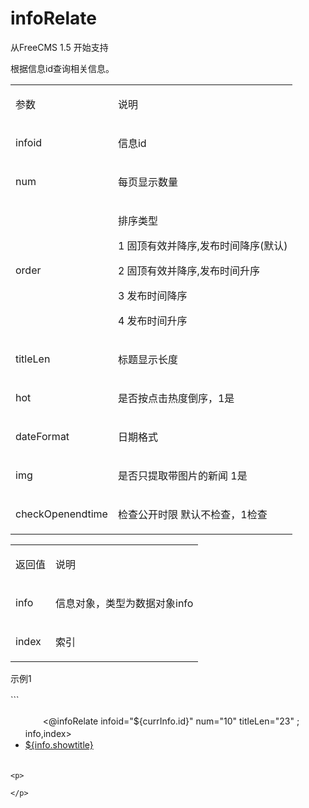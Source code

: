 # infoRelate #

<p>
<span>从FreeCMS 1.</span><span>5</span><span> 开始支持</span><span></span>
</p>
<p>
<span>根据信息id查询相关信息。</span><span></span>
</p>
<table>
<tbody>
<tr>
<td>
<p>
<span>参数</span><span></span>
</p>
</td>
<td>
<p>
<span>说明</span><span></span>
</p>
</td>
</tr>
<tr>
<td>
<p>
<span>info</span><span>id</span><span></span>
</p>
</td>
<td>
<p>
<span>信息id</span><span></span>
</p>
</td>
</tr>
<tr>
<td>
<p>
<span>num</span><span></span>
</p>
</td>
<td>
<p>
<span>每页显示数量</span><span></span>
</p>
</td>
</tr>
<tr>
<td>
<p>
<span>order</span><span></span>
</p>
</td>
<td>
<p>
<span>排序类型  </span><span></span>
</p>
<p>
<span>1 固顶有效并降序,发布时间降序(默认)</span><span></span>
</p>
<p>
<span>2 固顶有效并降序,发布时间升序</span><span></span>
</p>
<p>
<span>3 发布时间降序</span><span></span>
</p>
<p>
<span>4 发布时间升序</span><span></span>
</p>
</td>
</tr>
<tr>
<td>
<p>
<span>titleLen</span><span></span>
</p>
</td>
<td>
<p>
<span>标题显示长度</span><span></span>
</p>
</td>
</tr>
<tr>
<td>
<p>
<span>hot</span><span></span>
</p>
</td>
<td>
<p>
<span>是否按点击热度倒序，1是</span><span></span>
</p>
</td>
</tr>
<tr>
<td>
<p>
<span>dateFormat</span><span></span>
</p>
</td>
<td>
<p>
<span>日期格式</span><span></span>
</p>
</td>
</tr>
<tr>
<td>
<p>
<span>img</span><span></span>
</p>
</td>
<td>
<p>
<span>是否只提取带图片的新闻</span><span> </span><span>1是</span><span></span>
</p>
</td>
</tr>
<tr>
<td>
<p>
<span>checkOpenendtime</span><span></span>
</p>
</td>
<td>
<p>
<span>检查公开时限</span><span> </span><span>默认不检查，</span><span>1</span><span>检查</span><span></span>
</p>
</td>
</tr>
</tbody>
</table>
<p>
<span></span>
</p>
<table>
<tbody>
<tr>
<td>
<p>
<span>返回值</span><span></span>
</p>
</td>
<td>
<p>
<span>说明</span><span></span>
</p>
</td>
</tr>
<tr>
<td>
<p>
<span>info</span><span></span>
</p>
</td>
<td>
<p>
<span>信息对象，类型为数据对象info</span><span></span>
</p>
</td>
</tr>
<tr>
<td>
<p>
<span>index</span><span></span>
</p>
</td>
<td>
<p>
<span>索引</span><span></span>
</p>
</td>
</tr>
</tbody>
</table>
<p>
<span></span>
</p>
<p>
<span>示例1</span><span></span>
</p>
```
　　<ul>
　　<@infoRelate infoid="${currInfo.id}"  num="10" titleLen="23" ; info,index>
　　<li><a href="${info.pageurl}">${info.showtitle}</a></li>
　　</@infoRelate>
　　</ul>

```
<p>

</p>